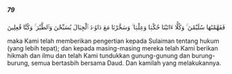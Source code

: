 ##### 79

<span class="ayah">فَفَهَّمْنَٰهَا سُلَيْمَٰنَ ۚ وَكُلًّا ءَاتَيْنَا حُكْمًۭا وَعِلْمًۭا ۚ وَسَخَّرْنَا مَعَ دَاوُۥدَ ٱلْجِبَالَ يُسَبِّحْنَ وَٱلطَّيْرَ ۚ وَكُنَّا فَٰعِلِينَ</span>

<span class="ayah_translation">maka Kami telah memberikan pengertian kepada Sulaiman tentang hukum (yang lebih tepat); dan kepada masing-masing mereka telah Kami berikan hikmah dan ilmu dan telah Kami tundukkan gunung-gunung dan burung-burung, semua bertasbih bersama Daud. Dan kamilah yang melakukannya.</span>
